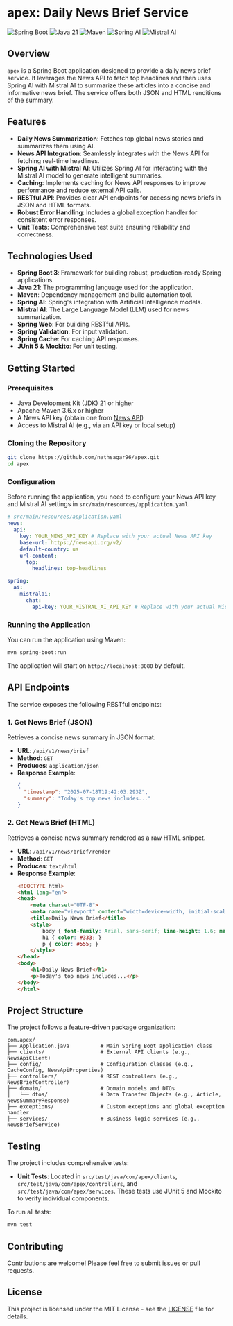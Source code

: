 # apex: Daily News Brief Service

![Spring Boot](https://img.shields.io/badge/Spring%20Boot-6DB33F?style=for-the-badge&logo=spring-boot&logoColor=white)
![Java 21](https://img.shields.io/badge/Java-21-ED8B00?style=for-the-badge&logo=openjdk&logoColor=white)
![Maven](https://img.shields.io/badge/Maven-C71A36?style=for-the-badge&logo=apache-maven&logoColor=white)
![Spring AI](https://img.shields.io/badge/Spring%20AI-6DB33F?style=for-the-badge&logo=spring&logoColor=white)
![Mistral AI](https://img.shields.io/badge/Mistral%20AI-F06C2B?style=for-the-badge&logo=mistralai&logoColor=white)

## Overview

`apex` is a Spring Boot application designed to provide a daily news brief service. It leverages the News API to fetch
top headlines and then uses Spring AI with Mistral AI to summarize these articles into a concise and informative news
brief. The service offers both JSON and HTML renditions of the summary.

## Features

* **Daily News Summarization**: Fetches top global news stories and summarizes them using AI.
* **News API Integration**: Seamlessly integrates with the News API for fetching real-time headlines.
* **Spring AI with Mistral AI**: Utilizes Spring AI for interacting with the Mistral AI model to generate intelligent
  summaries.
* **Caching**: Implements caching for News API responses to improve performance and reduce external API calls.
* **RESTful API**: Provides clear API endpoints for accessing news briefs in JSON and HTML formats.
* **Robust Error Handling**: Includes a global exception handler for consistent error responses.
* **Unit Tests**: Comprehensive test suite ensuring reliability and correctness.

## Technologies Used

* **Spring Boot 3**: Framework for building robust, production-ready Spring applications.
* **Java 21**: The programming language used for the application.
* **Maven**: Dependency management and build automation tool.
* **Spring AI**: Spring's integration with Artificial Intelligence models.
* **Mistral AI**: The Large Language Model (LLM) used for news summarization.
* **Spring Web**: For building RESTful APIs.
* **Spring Validation**: For input validation.
* **Spring Cache**: For caching API responses.
* **JUnit 5 & Mockito**: For unit testing.

## Getting Started

### Prerequisites

* Java Development Kit (JDK) 21 or higher
* Apache Maven 3.6.x or higher
* A News API key (obtain one from [News API](https://newsapi.org/))
* Access to Mistral AI (e.g., via an API key or local setup)

### Cloning the Repository

```bash
git clone https://github.com/nathsagar96/apex.git
cd apex
```

### Configuration

Before running the application, you need to configure your News API key and Mistral AI settings in
`src/main/resources/application.yaml`.

```yaml
# src/main/resources/application.yaml
news:
  api:
    key: YOUR_NEWS_API_KEY # Replace with your actual News API key
    base-url: https://newsapi.org/v2/
    default-country: us
    url-content:
      top:
        headlines: top-headlines

spring:
  ai:
    mistralai:
      chat:
        api-key: YOUR_MISTRAL_AI_API_KEY # Replace with your actual Mistral AI API key
```

### Running the Application

You can run the application using Maven:

```bash
mvn spring-boot:run
```

The application will start on `http://localhost:8080` by default.

## API Endpoints

The service exposes the following RESTful endpoints:

### 1. Get News Brief (JSON)

Retrieves a concise news summary in JSON format.

* **URL**: `/api/v1/news/brief`
* **Method**: `GET`
* **Produces**: `application/json`
* **Response Example**:
  ```json
  {
    "timestamp": "2025-07-18T19:42:03.293Z",
    "summary": "Today's top news includes..."
  }
  ```

### 2. Get News Brief (HTML)

Retrieves a concise news summary rendered as a raw HTML snippet.

* **URL**: `/api/v1/news/brief/render`
* **Method**: `GET`
* **Produces**: `text/html`
* **Response Example**:
  ```html
  <!DOCTYPE html>
  <html lang="en">
  <head>
      <meta charset="UTF-8">
      <meta name="viewport" content="width=device-width, initial-scale=1.0">
      <title>Daily News Brief</title>
      <style>
          body { font-family: Arial, sans-serif; line-height: 1.6; margin: 20px; }
          h1 { color: #333; }
          p { color: #555; }
      </style>
  </head>
  <body>
      <h1>Daily News Brief</h1>
      <p>Today's top news includes...</p>
  </body>
  </html>
  ```

## Project Structure

The project follows a feature-driven package organization:

```
com.apex/
├── Application.java          # Main Spring Boot application class
├── clients/                  # External API clients (e.g., NewsApiClient)
├── config/                   # Configuration classes (e.g., CacheConfig, NewsApiProperties)
├── controllers/              # REST controllers (e.g., NewsBriefController)
├── domain/                   # Domain models and DTOs
│   └── dtos/                 # Data Transfer Objects (e.g., Article, NewsSummaryResponse)
├── exceptions/               # Custom exceptions and global exception handler
├── services/                 # Business logic services (e.g., NewsBriefService)
```

## Testing

The project includes comprehensive tests:

* **Unit Tests**: Located in `src/test/java/com/apex/clients`, `src/test/java/com/apex/controllers`, and
  `src/test/java/com/apex/services`. These tests use JUnit 5 and Mockito to verify individual components.

To run all tests:

```bash
mvn test
```

## Contributing

Contributions are welcome! Please feel free to submit issues or pull requests.

## License

This project is licensed under the MIT License - see the [LICENSE](LICENSE) file for details.